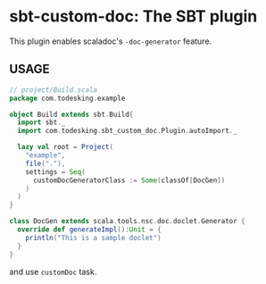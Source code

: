 # sbt-custom-doc: The SBT plugin

This plugin enables scaladoc's `-doc-generator` feature.


## USAGE

```scala
// project/Build.scala
package com.todesking.example

object Build extends sbt.Build{
  import sbt._
  import com.todesking.sbt_custom_doc.Plugin.autoImport._

  lazy val root = Project(
    "example",
    file("."),
    settings = Seq(
      customDocGeneratorClass := Some(classOf[DocGen])
    )
  )
}

class DocGen extends scala.tools.nsc.doc.doclet.Generator {
  override def generateImpl():Unit = {
    println("This is a sample doclet")
  }
}
```

and use `customDoc` task.

